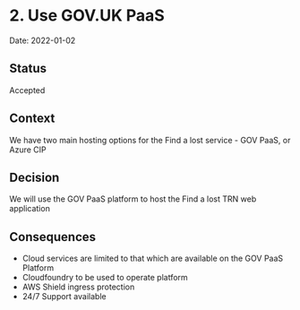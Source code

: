 # 2. Use GOV.UK PaaS

Date: 2022-01-02

## Status

Accepted

## Context

We have two main hosting options for the Find a lost service - GOV PaaS, or Azure CIP

## Decision

We will use the GOV PaaS platform to host the Find a lost TRN web application

## Consequences

- Cloud services are limited to that which are available on the GOV PaaS Platform
- Cloudfoundry to be used to operate platform
- AWS Shield ingress protection
- 24/7 Support available
